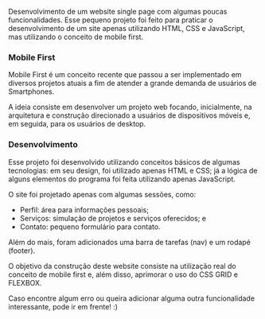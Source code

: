 Desenvolvimento de um website single page com algumas poucas funcionalidades. Esse pequeno projeto foi feito para praticar o desenvolvimento de um site apenas utilizando HTML, CSS e JavaScript, mas utilizando o conceito de mobile first.
 
### Mobile First
Mobile First é um conceito recente que passou a ser implementado em diversos projetos atuais a fim de atender a grande demanda de usuários de Smartphones.
 
A ideia consiste em desenvolver um projeto web focando, inicialmente, na arquitetura e construção direcionado a usuários de dispositivos móveis e, em seguida, para os usuários de desktop.
 
### Desenvolvimento
Esse projeto foi desenvolvido utilizando conceitos básicos de algumas tecnologias: em seu design, foi utilizado apenas HTML e CSS; já a lógica de alguns elementos do programa foi feita utilizando apenas JavaScript.
 
O site foi projetado apenas com algumas sessões, como:
- Perfil: área para informações pessoais;
- Serviços: simulação de projetos e serviços oferecidos; e
- Contato: pequeno formulário para contato.
 
Além do mais, foram adicionados uma barra de tarefas (nav) e um rodapé (footer).
 
O objetivo da construção deste website consiste na utilização real do conceito de mobile first e, além disso, aprimorar o uso do CSS GRID e FLEXBOX.
 
Caso encontre algum erro ou queira adicionar alguma outra funcionalidade interessante, pode ir em frente! :)
